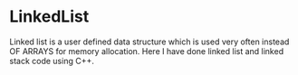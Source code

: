 # LinkedList

Linked list is a user defined data structure which is used very often instead OF ARRAYS for memory allocation.
Here I have done linked list and linked stack code using C++.
